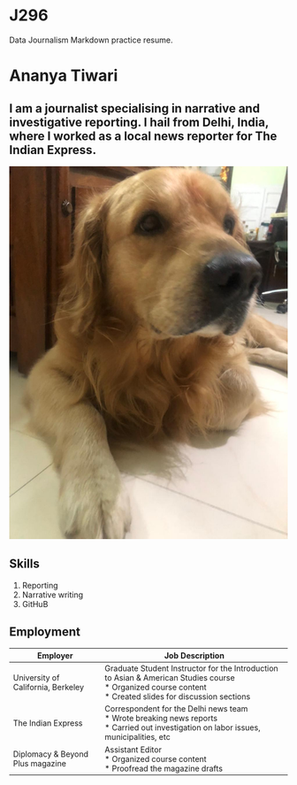 # J296
Data Journalism Markdown practice resume.
# Ananya Tiwari #
## I am a journalist specialising in narrative and investigative reporting. I hail from Delhi, India, where I worked as a local news reporter for The Indian Express. ##
![Casper,'This is my dog Casper!'](/Casper.jpg) <br>
## Skills ##
1. Reporting <br>
2. Narrative writing <br>
3. GitHuB <br>
## Employment  <br>
|  **Employer**  | **Job Description** |
| ------------- | ------------- |
| University of California, Berkeley  | Graduate Student Instructor for the Introduction to Asian & American Studies course <br> * Organized course content <br> * Created slides for discussion sections <br>|
| The Indian Express  | Correspondent for the Delhi news team <br> * Wrote breaking news reports <br> * Carried out investigation on labor issues, municipalities, etc <br> |
| Diplomacy & Beyond Plus magazine  | Assistant Editor <br> * Organized course content <br> * Proofread the magazine drafts <br> |
